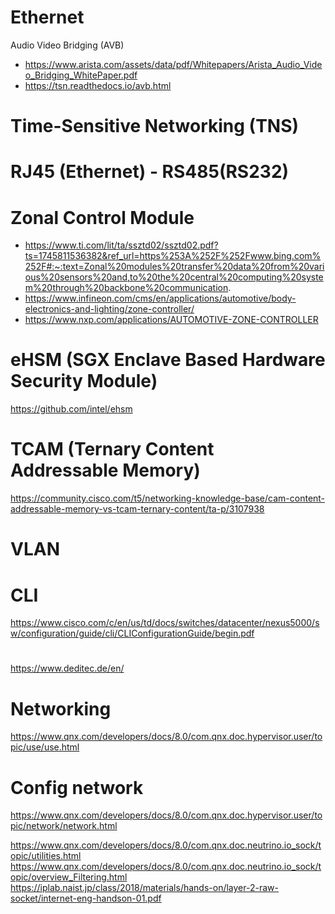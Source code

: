 # Ethernet 
Audio Video Bridging (AVB)
 - https://www.arista.com/assets/data/pdf/Whitepapers/Arista_Audio_Video_Bridging_WhitePaper.pdf
 - https://tsn.readthedocs.io/avb.html
# Time-Sensitive Networking (TNS)


# RJ45 (Ethernet) - RS485(RS232)

# Zonal Control Module
- https://www.ti.com/lit/ta/ssztd02/ssztd02.pdf?ts=1745811536382&ref_url=https%253A%252F%252Fwww.bing.com%252F#:~:text=Zonal%20modules%20transfer%20data%20from%20various%20sensors%20and,to%20the%20central%20computing%20system%20through%20backbone%20communication.
- https://www.infineon.com/cms/en/applications/automotive/body-electronics-and-lighting/zone-controller/
- https://www.nxp.com/applications/AUTOMOTIVE-ZONE-CONTROLLER
  
# eHSM (SGX Enclave Based Hardware Security Module)
https://github.com/intel/ehsm

# TCAM (Ternary Content Addressable Memory)
https://community.cisco.com/t5/networking-knowledge-base/cam-content-addressable-memory-vs-tcam-ternary-content/ta-p/3107938

# VLAN

# CLI 
https://www.cisco.com/c/en/us/td/docs/switches/datacenter/nexus5000/sw/configuration/guide/cli/CLIConfigurationGuide/begin.pdf

#
https://www.deditec.de/en/

# Networking
https://www.qnx.com/developers/docs/8.0/com.qnx.doc.hypervisor.user/topic/use/use.html 

# Config network
https://www.qnx.com/developers/docs/8.0/com.qnx.doc.hypervisor.user/topic/network/network.html

https://www.qnx.com/developers/docs/8.0/com.qnx.doc.neutrino.io_sock/topic/utilities.html
https://www.qnx.com/developers/docs/8.0/com.qnx.doc.neutrino.io_sock/topic/overview_Filtering.html
https://iplab.naist.jp/class/2018/materials/hands-on/layer-2-raw-socket/internet-eng-handson-01.pdf
